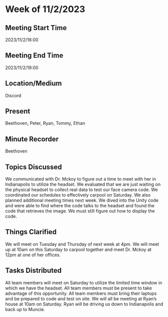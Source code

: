 # Week of 11/2/2023
## Meeting Start Time
2023/11/2/16:00
## Meeting End Time
2023/11/2/19:00
## Location/Medium
Discord
## Present
Beethoven, Peter, Ryan, Tommy, Ethan
## Minute Recorder
Beethoven
## Topics Discussed
We communicated with Dr. Mckoy to figure out a time to meet with her in Indianapolis to utilize the headset. We evaluated that we are just waiting on the physical headset to collect real data to test our face camera code. We coordinated our schedules to effectively carpool on Saturday. We also planned additional meeting times next week. We dived into the Unity code and were able to find where the code talks to the headset and found the code that retrieves the image. We must still figure out how to display the code. 
## Things Clarified
We will meet on Tuesday and Thursday of next week at 4pm. We will meet up at 10am on this Saturday to carpool together and meet Dr. Mckoy at 12pm at one of her offices. 
## Tasks Distributed
All team members will meet on Saturday to utilize the limited time window in which we have the headset. All team members must be present to take advantage of this opportunity. All team members must bring their laptops and be prepared to code and test on site. We will all be meeting at Ryan’s house at 10am on Saturday. Ryan will be driving us down to Indianapolis and back up to Muncie. 
